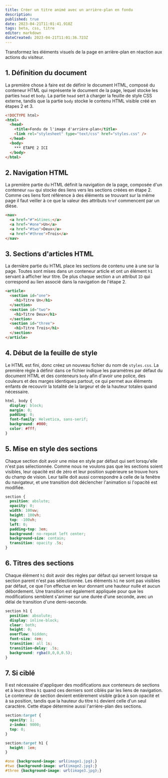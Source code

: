 ```yaml
---
title: Créer un titre animé avec un arrière-plan en fondu
description: 
published: true
date: 2023-04-21T11:01:41.918Z
tags: beta, css, titre
editor: markdown
dateCreated: 2023-04-21T11:01:36.723Z
---
```


Transformez les éléments visuels de la page en arrière-plan en réaction aux actions du visiteur.

## 1. Définition du document

La première chose à faire est de définir le document HTML, composé du conteneur HTML qui représente le document de la page, lequel stocke les parties `head` et `body`. La partie `head` sert à charger la feuille de style CSS externe, tandis que la partie `body` stocke le contenu HTML visible créé en étapes 2 et 3.

```html
<!DOCTYPE html>
<html>
  <head>
    <title>Fondu de l'image d'arrière-plan</title>
    <link rel="stylesheet" type="text/css" href="styles.css" />
  </head>
  <body>
    *** ETAPE 2 ICI
  </body>
</html>
```

## 2. Navigation HTML

La première partie du HTML définit la navigation de la page, composée d'un conteneur `nav` qui stocke des liens vers les sections créées en étape 2. Comme ces liens font référence à des éléments se trouvant sur la même page il faut veiller à ce que la valeur des attributs `href` commencent par un dièse.

```html
<nav>
  <a href="#">&times;</a>
  <a href="#one">Un</a>
  <a href="#two">Deux</a>
  <a href="#three">Trois</a>
</nav>
```

## 3. Sections d'articles HTML
La dernière partie du HTML place les sections de contenu une à une sur la page. Toutes sont mises dans un conteneur article et ont un élément `h1` servant à afficher leur titre. De plus chaque section a un attribut `ID` qui correspond au lien associé dans la navigation de l'étape 2.

```html
<article>
  <section id="one">
    <h1>Titre Un</h1>
  </section>
  <section id="two">
    <h1>Titre Deux</h1>
  </section>
  <section id="three">
    <h1>Titre Trois</h1>
  </section>
</article>
```

## 4. Début de la feuille de style

Le HTML est fini, donc créez un nouveau fichier du nom de `styles.css`. La première règle à définir dans ce fichier indique les paramètres par défaut du document HTML et des conteneurs `body` afin d'avoir une police, des couleurs et des marges identiques partout, ce qui permet aux éléments enfants de recouvrir la totalité de la largeur et de la hauteur totales quand nécessaire.

```css
html, body {
  display: block;
  margin: 0;
  padding: 0;
  font-family: Helvetica, sans-serif;
  background: #000;
  color: #fff;
}
```

## 5. Mise en style des sections
Chaque section doit avoir une mise en style par défaut qui sert lorsqu'elle n'est pas sélectionnée. Comme nous ne voulons pas que les sections soient visibles, leur opacité est de zéro et leur position supérieure se trouve hors du champ de vision. Leur taille doit aussi correspondre à celle de la fenêtre du navigateur, et une transition doit déclencher l'animation si l'opacité est modifiée.

```css
section {
  position: abslute;
  opacity: 0;
  width: 100vw;
  height: 100vh;
  top: -100vh;
  left: 0;
  padding-top: 3em;
  background: no-repeat left center;
  background-size: contain;
  transition: opacity .5s;
}

```

## 6. Titres des sections

Chaque élément `h1` doit avoir des règles par défaut qui servent lorsque sa section parent n'est pas sélectionnée. Les éléments `h1` ne sont pas visibles par défaut, ce que l'on effectue en leur donnant une hauteur nulle et aucun débordement. Une transition est également appliquée pour que les modifications semblent s'animer sur une durée d'une seconde, avec un délai de transition d'une demi-seconde.

```css
section h1 {
  position: absolute;
  display: inline-block;
  clear: both;
  height: 0;
  overflow: hidden;
  font-size: 4em;
  transition: all 1s;
  transition-delay: .5s;
  background: rgba(0,0,0,0.5);
}
```

## 7. Si ciblé

Il est nécessaire d'appliquer des modifications aux conteneurs de sections et à leurs titres `h1` quand ces derniers sont ciblés par les liens de navigation. Le conteneur de section devient entièrement visible grâce à son opacité et à sa position, tandis que la hauteur du titre `h1` devient celle d'un seul caractère. Cette étape détermine aussi l'arrière-plan des sections.

```css
section:target {
  opacity: 1;
  z-index: 9000;
  top: 0;
}

section:target h1 {
  height: 1em;
}

#one {background-image: url(image1.jpg);}
#two {background-image: url(image2.jpg);}
#three {background-image: url(image3.jpg);}
```
